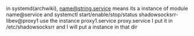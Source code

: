 in systemd(archwiki), name@string.service means its a instance of module name@service
	and systemctl start/enable/stop/status shadowsocksrr-libev@proxy1 use the instance proxy1.service
	proxy.service I put it in /etc/shadowsocksrr and I will put a instance in that dir

